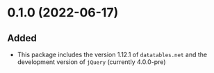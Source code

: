 0.1.0 (2022-06-17)
==================

Added
-----
- This package includes the version 1.12.1 of `datatables.net` and the development version of `jQuery` (currently 4.0.0-pre)
